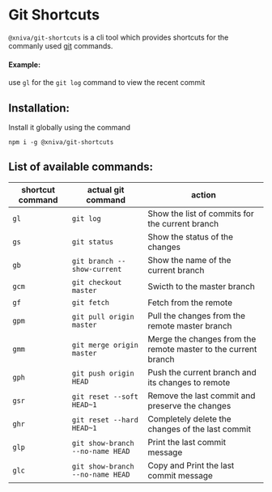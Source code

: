 # Git Shortcuts

`@xniva/git-shortcuts` is a cli tool which provides shortcuts for the commanly used [git](https://git-scm.com/) commands.

#### Example:

use `gl` for the `git log` command to view the recent commit

## Installation:

Install it globally using the command

```
npm i -g @xniva/git-shortcuts
```

## List of available commands:

| shortcut command | actual git command               | action                                                         |
| ---------------- | -------------------------------- | -------------------------------------------------------------- |
| `gl`             | `git log`                        | Show the list of commits for the current branch                |
| `gs`             | `git status`                     | Show the status of the changes                                 |
| `gb`             | `git branch --show-current`      | Show the name of the current branch                            |
| `gcm`            | `git checkout master`            | Swicth to the master branch                                    |
| `gf`             | `git fetch`                      | Fetch from the remote                                          |
| `gpm`            | `git pull origin master`         | Pull the changes from the remote master branch                 |
| `gmm`            | `git merge origin master`        | Merge the changes from the remote master to the current branch |
| `gph`            | `git push origin HEAD`           | Push the current branch and its changes to remote              |
| `gsr`            | `git reset --soft HEAD~1`        | Remove the last commit and preserve the changes                |
| `ghr`            | `git reset --hard HEAD~1`        | Completely delete the changes of the last commit               |
| `glp`            | `git show-branch --no-name HEAD` | Print the last commit message                                  |
| `glc`            | `git show-branch --no-name HEAD` | Copy and Print the last commit message                         |
